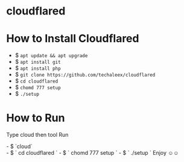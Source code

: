 # cloudflared

<h1>How to Install Cloudflared</h1>

- $ ` apt update && apt upgrade `
- $ ` apt install git `
- $ ` apt install php `
- $ ` git clone https://github.com/techaleex/cloudflared `
- $ ` cd cloudflared `
- $ ` chomd 777 setup `
- $ ` ./setup `
<h1>How to Run</h1>

<p>Type cloud then tool Run</p>
- $ `cloud` </br>
- $ ` cd cloudflared `
- $ ` chomd 777 setup `
- $ ` ./setup `
Enjoy ☺️☺️
